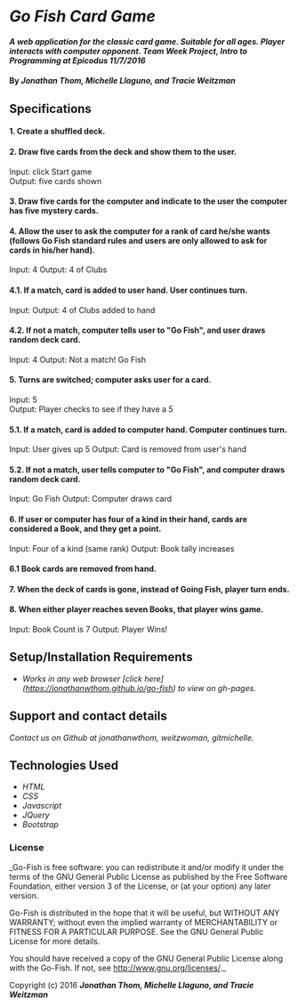 # _Go Fish Card Game_

#### _A web application for the classic card game. Suitable for all ages. Player interacts with computer opponent. Team Week Project, Intro to Programming at Epicodus 11/7/2016_

#### By _**Jonathan Thom, Michelle Llaguno, and Tracie Weitzman**_

## Specifications

#### 1. Create a shuffled deck.

#### 2. Draw five cards from the deck and show them to the user.
Input: click Start game  
Output: five cards shown

#### 3. Draw five cards for the computer and indicate to the user the computer has five mystery cards.

#### 4. Allow the user to ask the computer for a rank of card he/she wants (follows Go Fish standard rules and users are only allowed to ask for cards in his/her hand).
Input: 4
Output: 4 of Clubs

#### 4.1. If a match, card is added to user hand. User continues turn.
Input:
Output: 4 of Clubs added to hand

#### 4.2. If not a match, computer tells user to "Go Fish", and user draws random deck card.
Input: 4
Output: Not a match! Go Fish

#### 5. Turns are switched; computer asks user for a card.
Input: 5  
Output: Player checks to see if they have a 5

#### 5.1. If a match, card is added to computer hand. Computer continues turn.
Input: User gives up 5
Output: Card is removed from user's hand

#### 5.2. If not a match, user tells computer to "Go Fish", and computer draws random deck card.
Input: Go Fish
Output: Computer draws card

#### 6. If user or computer has four of a kind in their hand, cards are considered a Book, and they get a point.
Input: Four of a kind (same rank)
Output: Book tally increases

#### 6.1 Book cards are removed from hand.

#### 7. When the deck of cards is gone, instead of Going Fish, player turn ends.

#### 8. When either player reaches seven Books, that player wins game.
Input: Book Count is 7
Output: Player Wins!

## Setup/Installation Requirements

* _Works in any web browser [click here] (https://jonathanwthom.github.io/go-fish) to view on gh-pages._

## Support and contact details

_Contact us on Github at jonathanwthom, weitzwoman, gitmichelle._

## Technologies Used

* _HTML_
* _CSS_
* _Javascript_
* _JQuery_
* _Bootstrap_


### License

_Go-Fish is free software: you can redistribute it and/or modify it under the terms of the GNU General Public License as published by the Free Software Foundation, either version 3 of the License, or (at your option) any later version.

Go-Fish is distributed in the hope that it will be useful, but WITHOUT ANY WARRANTY; without even the implied warranty of MERCHANTABILITY or FITNESS FOR A PARTICULAR PURPOSE. See the GNU General Public License for more details.

You should have received a copy of the GNU General Public License along with the Go-Fish. If not, see http://www.gnu.org/licenses/._

Copyright (c) 2016 **_Jonathan Thom, Michelle Llaguno, and Tracie Weitzman_**
